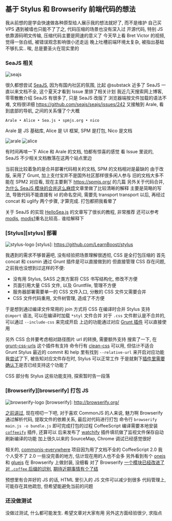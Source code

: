 
基于 Stylus 和 Browserify 前端代码的想法
------

我从前想的是学会快速做各种原型给人展示我的想法就好了, 而不是维护
自己买 VPS 遇到被墙也只能不了了之, 代码压缩的场景也没有深入过
开源代码, 特别 JS 依靠源码明文传输, 压缩代码主要是网速的意义了
今天早上看 Bret Victor 的视频, 觉得一张白纸, 被错误观念影响很小还走运
晚上吐槽前端环境太复杂, 被指出基础不够扎实.. 唉, 总是要圣火在现实里的

### SeaJS 相关

![seajs](https://f.cloud.github.com/assets/661559/840596/ce1b55e4-f377-11e2-859c-ed1172ed632a.png)

很久都想尝试 [SeaJS](http://seajs.org), 因为有国内社区的氛围, 比起 @substack 近多了
SeaJS 一直以来文档不全, 这个夏天才看到 Issue 里排了相关计划
我近几天搜索网上博客, 零零散散介绍 SeaJS 有很多了, 只是 SeaJS 改版了
浏览器端按文件加载的语法不难, 文档很详细 https://github.com/seajs/seajs/issues/242
又接触到 Arale, 看到底部的导航, 之间的关系懂了个大概
```
Arale • Alice • Sea.js • spmjs.org • nico
```
Arale 是 JS 基础库, Alice 是 UI 框架, SPM 是打包, Nico 是文档

![arale](http://aralejs.org/static/arale.jpg)
![alice](http://aliceui.org/static/alice_by_meago.png)

有时间再啃一下 Alice 和 Arale 的文档, 怕都有惊喜的感觉
看 Issue 里说的, SeaJS 不少相关文档散落在这两个站点里边

当前我比较着急的是合并部署代码相关的文档, SPM 的文档相对是最缺的
由于改版, 采用了 Grunt, 加上支付宝并不是国外社区那样很多闲人参与
旧的文档大多不能在 SPM2 对应看, 现在主要剩下 https://spmjs.org/ 的几篇
另外关于代码合并, [为什么 SeaJS 模块的合并这么麻烦][concat]文章里做了比较清晰的解释
主要是简略的写法, 导致代码不能直接有 id 的命名空间, 需要先 transport
transport 以后, 再经过 concat 和 uglify 两个步骤, 才算完成. 打包都把我看晕了

[concat]: http://chaoskeh.com/blog/why-its-hard-to-combo-seajs-modules.html

关于 SeaJS 的实现 [HelloSea.js][hello] 的文章写了很长的教程, 非常推荐
还可以参考 [modjs][modjs], [modjs1][modjs1]重名比较高.. 谁给解释下

[hello]: https://github.com/Bodule/HelloSea.js
[modjs]: https://github.com/zjcqoo/mod/blob/master/mod.js
[modjs1]: http://madscript.com/modjs/

### [Stylus][stylus] 部署

![stylus-logo](http://learnboost.github.io/stylus/assets/stylus.png)
[stylus]: https://github.com/LearnBoost/stylus

我遇到的需求不够普遍吧, 没有经验把场景理解很透彻, CSS 是全打包压缩的
首先 concat 和 cssmin 通过 Grunt 插件是可以直接做到的
但直接管理 CSS 存在问题, 之前我也没想到过这样的不便:

* 没有用 Stylus, SASS 之类方案将 CSS 书写结构化, 修改不方便
* 页面引用大量 CSS 文件, 以及 Gruntfile, 管理不方便
* 服务器部署需要单一的 CSS 文件入口, 分散的 CSS 文件又需要合并
* CSS 文件代码重用, 文件树管理, 造成了不方便

于是想到通过编译文件常用的 join 方式将 CSS 在编译时合并
Stylus 支持 `@import` 语法, 可以在编译时加载 `*styl` 文件合并
对于 `.css` 文件默认是不合并的, 可以通过 `--include-css` 来完成开启
上边的功能通过对应 [Grunt 插件][grunt-stylus] 可以直接使用

[grunt-stylus]: https://github.com/gruntjs/grunt-contrib-stylus

另外 CSS 合并要考虑相对路径图片 url 的转换, 需要额外支持
搜索了一下, 在 [grunt-css-urls](https://github.com/Ideame/grunt-css-urls) 这个插件有支持
命令行有 [clean-css](https://github.com/GoalSmashers/clean-css) 可以用, 但估计不适合 Grunt
Stylus 最近的 commit 和 help 里有找到 `--relative-url` 来开启对应功能
我[尝试][try]了下, 被告知对应文件存在时, Stylus 可以正常工作
于是就剩下[插件里需要确认下][wait]是否已经支持这个功能了

[try]: https://github.com/LearnBoost/stylus/issues/1092
[wait]: https://github.com/gruntjs/grunt-contrib-stylus/issues/49

CSS 部分有 Stylus 这些功能支持, 探索暂时告一段落

### [Browserify][browserify] 打包 JS

![browserify-logo](http://browserify.org/images/browserify.png)
[browserify]: http://browserify.org/

[之前讲过][previous], 现在唠叨一下吧, 对于喜欢 CommonJS 的人来说, 魅力啊
Browserify 通过解析代码, 提取文件的依赖关系, 最后对代码进行打包
命令行 `browserify main.js -o bundle.js` 即可完成打包的过程
CoffeeScript 编译需要本地安装 [`coffeeify`][coffeeify] 插件, 还算可以
后来发布了 [watchify][watchify] 插件填坑做了监视文件保存自动刷新编译的功能
加上很久以来的 SourceMap, Chrome 调试已经感觉很好

相关的, [commonjs-everywhere][cjsify] 项目因为用了文档不全的 CoffeeScript 2.0
我个人受不了 2.0 一些没完善的地方, 估计现在用的人也不会多
另外看到有个 [onejs][onejs] 和 [gluejs][gluejs] 在 Browserify 上做封装, 没细看
对了 Browserify [一个模块已经改进了对 `.coffee` 后缀的识别][month-ago], [期待近期事情有个了结][days-ago]

[previous]: http://jiyinyiyong.github.io/blog/posts/130421-browserify-入门笔记.html
[grunt-browserify]: https://github.com/jmreidy/grunt-browserify
[coffeeify]: https://github.com/substack/coffeeify/
[watchify]: https://github.com/substack/watchify
[cjsify]: https://github.com/michaelficarra/commonjs-everywhere
[onejs]: http://github.com/azer/onejs
[gluejs]: https://github.com/mixu/gluejs
[month-ago]: https://github.com/substack/module-deps/pull/5#issuecomment-19870412
[days-ago]: https://github.com/substack/node-browserify/pull/336

预想里有合并好的 JS 的话, HTML 里引入的 JS 文件可以减少到很多
代码管理上, 可能存在其他疏忽, 但希望能避免当前的问题

### 还没做测试

没做过测试, 什么都可能发生. 希望文章对大家有用
另外这方面经验很少, 求指点